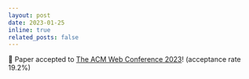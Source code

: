```yaml
---
layout: post
date: 2023-01-25
inline: true
related_posts: false
---
```


🥳 Paper accepted to [The ACM Web Conference 2023](https://archives.iw3c2.org/www2023/)! (acceptance rate 19.2%) 